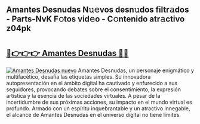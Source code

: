 ## Amantes Desnudas N𝚞𝚎vos desn𝚞dos filtr𝚊dos - Parts-NvK F𝚘tos vid𝚎o - C𝚘ntenido atr𝚊ctivo z04pk

# <h2><a href="http://mb99zw4.tromn.icu/?c=Amantes+Desnudas">🔗👉👉👉 Amantes Desnudas 🔗🔗</a></h2>

[![Amantes Desnudas nuevo](https://i.imgur.com/pEAQMta.gif)](http://mb99zw4.tromn.icu/?c=Amantes+Desnudas)
Amantes Desnudas, un personaje enigmático y multifacético, desafía las etiquetas simples. Su innovadora autopresentación en el ámbito digital ha cautivado y enfurecido a sus seguidores, provocando debates sobre el consentimiento, la expresión artística y la esencia de las sociedades virtuales. A pesar de la incertidumbre de sus próximas acciones, su impacto en el mundo virtual es profundo. Armado con un espíritu inquebrantable y un atractivo innegable, el alcance de Amantes Desnudas en el universo digital no tiene límites.
